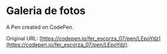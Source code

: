 # Galeria de fotos 

A Pen created on CodePen.

Original URL: [https://codepen.io/fer_escorza_07/pen/LEpoYdz](https://codepen.io/fer_escorza_07/pen/LEpoYdz).

